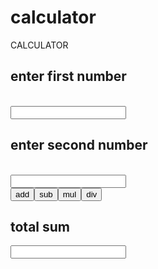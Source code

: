 # calculator
<html>
    <head> CALCULATOR</head>
    <body>
        <h2> enter first number</h2><br>
        <input type="text" id="n1" name="n1"/><br>
        <h2> enter second number </h2><br>
        <input type="text" id="n2" name="n2"/><br>
        <button value="add" onclick="addition()">add
        <button value="sub" onclick="substraction()">sub
        <button value="mul" onclick="multiplication()">mul
        <button value="div" onclick="division()">div
        </button>
        </button>
        </button>
        </button>
        <h2> total sum</h2>
        <input type="text" id="result" name="result"/>
        <script>
            function addition()
            {
                const a=parseInt(document.getElementById("n1").value);
                const b=parseInt(document.getElementById("n2").value);
                const c=a+b;
                document.getElementById("result").value=c;
            }
            function substraction()
            {
                const a=parseInt(document.getElementById("n1").value);
                const b=parseInt(document.getElementById("n2").value);
                const c=a-b;
                document.getElementById("result").value=c;
            }function multiplication()
            {
                const a=parseInt(document.getElementById("n1").value);
                const b=parseInt(document.getElementById("n2").value);
                const c=a*b;
                document.getElementById("result").value=c;
            }function division()
            {
                const a=parseInt(document.getElementById("n1").value);
                const b=parseInt(document.getElementById("n2").value);
                const c=a/b;
                document.getElementById("result").value=c;
            }
            
        </script>

    </body>
</html>
